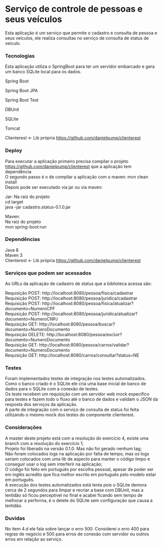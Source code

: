 # Serviço de controle de pessoas e seus veículos

Esta aplicação é um serviço que permite o cadastro e consulta de pessoa e seus veículos, ele realiza consultas no serviço de consulta de status de veículo.

### Tecnologias

Esta aplicação utiliza o SpringBoot para ter um servidor embarcado e gera um banco SQLite local para os dados.

Spring Boot 

Spring Boot JPA

Spring Boot Test

DBUnit

SQLite

Tomcat

Clienterest <- Lib própria https://github.com/danielpump/clienterest


### Deploy

Para executar a aplicação primeiro precisa compilar o projeto https://github.com/danielpump/clienterest que a aplicação tem dependência<br>
O segundo passo é o de compilar a aplicação com o maven: mvn clean install<br>
Depois pode ser executado via jar ou via maven:

Jar:
Na raiz do projeto<br>
cd target<br>
java  -jar cadastro.status-0.1.0.jar

Maven:<br>
Na raiz do projeto<br>
mvn spring-boot:run

### Dependências

Java 8<br>
Maven 3<br>
Clienterest <- Lib própria https://github.com/danielpump/clienterest

### Serviços que podem ser acessados

As URLs da aplicação de cadastro de status que a biblioteca acessa são:

Requisição POST: http://localhost:8080/pessoa/fisica/cadastrar<br>
Requisição POST: http://localhost:8080/pessoa/juridica/cadastrar<br>
Requisição POST: http://localhost:8080/pessoa/fisica/atualizar?documento=NumeroCPF<br>
Requisição POST: http://localhost:8080/pessoa/juridica/atualizar?documento=NumeroCNPJ<br>
Requisição GET: http://localhost:8080/pessoa/buscar?documento=NumeroDocumento<br>
Requisição DELETE: http://localhost:8080/pessoa/excluir?documento=NumeroDocumento<br>
Requisição GET: http://localhost:8080/pessoa/carros/validar?documento=NumeroDocumento<br>
Requisição GET: http://localhost:8080/carros/consultar?status=NE<br>


### Testes

Foram implementados testes de integração nos testes automatizados. <br>
Como o banco criado é o SQLite ele cria uma base inicial de banco de dados para o SQLite com a conexão de testes.<br>
Os teste recebem um requisição com um servidor web mock especifico para testes e fazem todo o fluxo até o banco de dados e validam o JSON da resposta dos serviços da aplicação.<br>
A parte de integração com o serviço de consulta de status foi feita utilizando o mesmo mock dos testes do componente clienterest.<br>

### Considerações
A master deste projeto está com a resolução do exercício 4, existe uma branch com a resolução do exercício 1;<br>
Projeto foi liberado na versão 0.1.0. Mas não foi gerado nenhum tag;<br>
Não foram colocados logs na aplicação por falta de tempo, mas os logs seriam colocados com uma lib de aspecto para manter o código limpo e conseguir usar o log sem interferir na aplicação;<br>
O código foi feito em português por escolha pessoal, apesar de poder ser em inglês acredito que fica melhor escrito em português pelo modelo estar em português.<br> 
A execução dos testes automatizados está lenta pois o SQLite demora cerca de 2 segundos para limpar e recriar a base com DBUnit, mas a lentidão só ficou perceptível no final e acabei ficando sem tempo de melhorar a performa, é o delete do SQLite sem configuração que causa a lentidão.<br>

### Duvidas

No item 4.d ele fala sobre lançar o erro 500. Considerei o erro 400 para regras de negócio e 500 para erros de conexão com servidor ou outros erros em relação ao serviço.